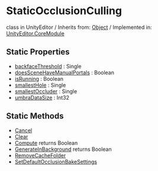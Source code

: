 # StaticOcclusionCulling
class in UnityEditor
 / Inherits from: <a href="https://docs.unity3d.com/6000.0/Documentation/ScriptReference/Object.html" target="_blank">Object</a> / Implemented in: <a href="https://docs.unity3d.com/6000.0/Documentation/ScriptReference/UnityEditor.CoreModule.html" target="_blank">UnityEditor.CoreModule</a>
## Static Properties
- <a href="https://docs.unity3d.com/6000.0/Documentation/ScriptReference/StaticOcclusionCulling-backfaceThreshold.html" target="_blank">backfaceThreshold</a> : Single
- <a href="https://docs.unity3d.com/6000.0/Documentation/ScriptReference/StaticOcclusionCulling-doesSceneHaveManualPortals.html" target="_blank">doesSceneHaveManualPortals</a> : Boolean
- <a href="https://docs.unity3d.com/6000.0/Documentation/ScriptReference/StaticOcclusionCulling-isRunning.html" target="_blank">isRunning</a> : Boolean
- <a href="https://docs.unity3d.com/6000.0/Documentation/ScriptReference/StaticOcclusionCulling-smallestHole.html" target="_blank">smallestHole</a> : Single
- <a href="https://docs.unity3d.com/6000.0/Documentation/ScriptReference/StaticOcclusionCulling-smallestOccluder.html" target="_blank">smallestOccluder</a> : Single
- <a href="https://docs.unity3d.com/6000.0/Documentation/ScriptReference/StaticOcclusionCulling-umbraDataSize.html" target="_blank">umbraDataSize</a> : Int32
## Static Methods
- <a href="https://docs.unity3d.com/6000.0/Documentation/ScriptReference/StaticOcclusionCulling.Cancel.html" target="_blank">Cancel</a>
- <a href="https://docs.unity3d.com/6000.0/Documentation/ScriptReference/StaticOcclusionCulling.Clear.html" target="_blank">Clear</a>
- <a href="https://docs.unity3d.com/6000.0/Documentation/ScriptReference/StaticOcclusionCulling.Compute.html" target="_blank">Compute</a> returns Boolean
- <a href="https://docs.unity3d.com/6000.0/Documentation/ScriptReference/StaticOcclusionCulling.GenerateInBackground.html" target="_blank">GenerateInBackground</a> returns Boolean
- <a href="https://docs.unity3d.com/6000.0/Documentation/ScriptReference/StaticOcclusionCulling.RemoveCacheFolder.html" target="_blank">RemoveCacheFolder</a>
- <a href="https://docs.unity3d.com/6000.0/Documentation/ScriptReference/StaticOcclusionCulling.SetDefaultOcclusionBakeSettings.html" target="_blank">SetDefaultOcclusionBakeSettings</a>
